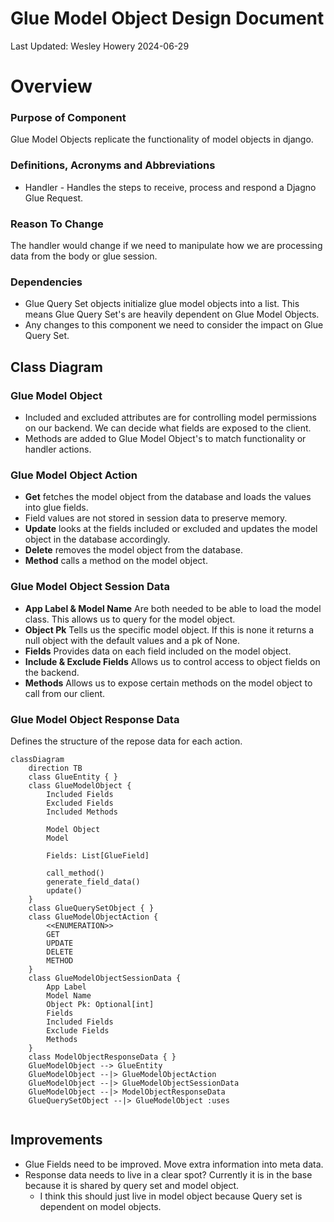 # Glue Model Object Design Document 
Last Updated: Wesley Howery 2024-06-29

# Overview
### Purpose of Component 
Glue Model Objects replicate the functionality of model objects in django. 

### Definitions, Acronyms and Abbreviations
- Handler - Handles the steps to receive, process and respond a Djagno Glue Request.    

### Reason To Change
The handler would change if we need to manipulate how we are processing data from the body or glue session.

### Dependencies
- Glue Query Set objects initialize glue model objects into a list. This means Glue Query Set's are heavily dependent on Glue Model Objects.
- Any changes to this component we need to consider the impact on Glue Query Set. 

## Class Diagram
### Glue Model Object 
- Included and excluded attributes are for controlling model permissions on our backend. We can decide what fields are exposed to the client. 
- Methods are added to Glue Model Object's to match functionality or handler actions.  

### Glue Model Object Action 
- **Get** fetches the model object from the database and loads the values into glue fields. 
- Field values are not stored in session data to preserve memory.
- **Update** looks at the fields included or excluded and updates the model object in the database accordingly.
- **Delete** removes the model object from the database. 
- **Method** calls a method on the model object. 

### Glue Model Object Session Data
- **App Label & Model Name** Are both needed to be able to load the model class. This allows us to query for the model object. 
- **Object Pk** Tells us the specific model object. If this is none it returns a null object with the default values and a pk of None.
- **Fields** Provides data on each field included on the model object. 
- **Include & Exclude Fields** Allows us to control access to object fields on the backend. 
- **Methods** Allows us to expose certain methods on the model object to call from our client. 

### Glue Model Object Response Data
Defines the structure of the repose data for each action.

```mermaid
classDiagram
    direction TB
    class GlueEntity { }
    class GlueModelObject {
        Included Fields
        Excluded Fields
        Included Methods
        
        Model Object
        Model
            
        Fields: List[GlueField]
        
        call_method()
        generate_field_data()
        update()
    }
    class GlueQuerySetObject { }
    class GlueModelObjectAction {
        <<ENUMERATION>>
        GET
        UPDATE
        DELETE
        METHOD
    }
    class GlueModelObjectSessionData {
        App Label
        Model Name
        Object Pk: Optional[int]
        Fields
        Included Fields
        Exclude Fields
        Methods
    }
    class ModelObjectResponseData { }
    GlueModelObject --> GlueEntity
    GlueModelObject --|> GlueModelObjectAction
    GlueModelObject --|> GlueModelObjectSessionData
    GlueModelObject --|> ModelObjectResponseData
    GlueQuerySetObject --|> GlueModelObject :uses 
    
```

## Improvements
- Glue Fields need to be improved. Move extra information into meta data.
- Response data needs to live in a clear spot? Currently it is in the base because it is shared by query set and model object.
  - I think this should just live in model object because Query set is dependent on model objects. 